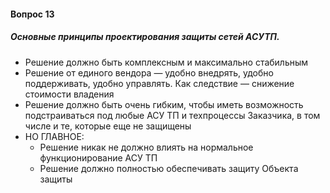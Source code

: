 #### Вопрос 13

##### Основные принципы проектирования защиты сетей АСУТП.

* Решение должно быть комплексным и максимально стабильным
* Решение от единого вендора — удобно внедрять, удобно поддерживать, удобно управлять. Как следствие — снижение стоимости владения
* Решение должно быть очень гибким, чтобы иметь возможность подстраиваться под любые АСУ ТП и техпроцессы Заказчика, в том числе и те, которые еще не защищены
* НО ГЛАВНОЕ:
  * Решение никак не должно влиять на нормальное функционирование АСУ ТП
  * Решение должно полностью обеспечивать защиту Объекта защиты